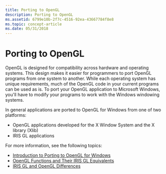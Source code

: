 ```yaml
---
title: Porting to OpenGL
description: Porting to OpenGL
ms.assetid: 6799e10b-2f7c-4516-92ea-43667784f8e8
ms.topic: concept-article
ms.date: 05/31/2018
---
```


# Porting to OpenGL

OpenGL is designed for compatibility across hardware and operating systems. This design makes it easier for programmers to port OpenGL programs from one system to another. While each operating system has unique requirements, much of the OpenGL code in your current programs can be used as is. To port your OpenGL application to Microsoft Windows, you'll have to modify your programs to work with the Windows windowing systems.

In general applications are ported to OpenGL for Windows from one of two platforms:

-   OpenGL applications developed for the X Window System and the X library (Xlib)
-   IRIS GL applications

For more information, see the following topics:

-   [Introduction to Porting to OpenGL for Windows](introduction-to-porting-to-opengl-for-windows-nt--windows-2000--and-windows-95-98.md)
-   [OpenGL Functions and Their IRIS GL Equivalents](opengl-functions-and-their-iris-gl-equivalents.md)
-   [IRIS GL and OpenGL Differences](iris-gl-and-opengl-differences.md)

 

 




